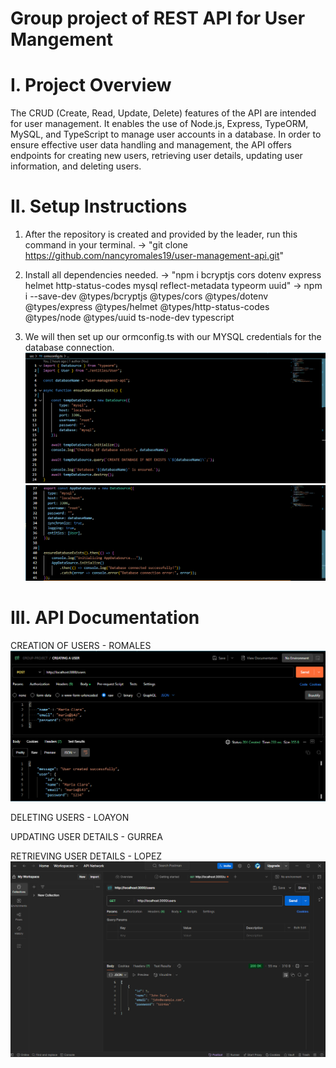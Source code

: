# Group project of REST API for User Mangement

# I. Project Overview
The CRUD (Create, Read, Update, Delete) features of the API are intended for user management. It enables the use of Node.js, Express, TypeORM, MySQL, and TypeScript to manage user accounts in a database. In order to ensure effective user data handling and management, the API offers endpoints for creating new users, retrieving user details, updating user information, and deleting users.

# II. Setup Instructions

1. After the repository is created and provided by the leader, run this command in your terminal.
    -> "git clone https://github.com/nancyromales19/user-management-api.git"

2. Install all dependencies needed.
    -> "npm i bcryptjs cors dotenv express helmet http-status-codes mysql reflect-metadata typeorm uuid"
    -> npm i --save-dev @types/bcryptjs @types/cors @types/dotenv @types/express @types/helmet @types/http-status-codes @types/node @types/uuid ts-node-dev typescript

3. We will then set up our ormconfig.ts with our MYSQL credentials for the database connection.
    ![alt text](image.png)
    ![alt text](image-1.png)

# III. API Documentation

CREATION OF USERS - ROMALES
    ![alt text](image-2.png)

DELETING USERS - LOAYON

UPDATING USER DETAILS - GURREA

RETRIEVING USER DETAILS - LOPEZ
    ![alt text](get.png)